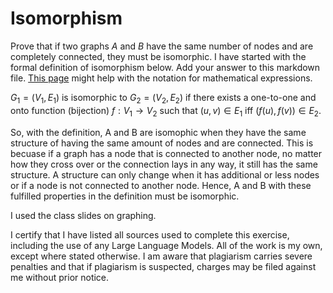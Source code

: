 # Isomorphism

Prove that if two graphs $A$ and $B$ have the same number of nodes and are
completely connected, they must be isomorphic. I have started with the formal
definition of isomorphism below. Add your answer to this markdown file. [This
page](https://docs.github.com/en/get-started/writing-on-github/working-with-advanced-formatting/writing-mathematical-expressions)
might help with the notation for mathematical expressions.

$G_1=(V_1 , E_1)$ is isomorphic to $G_2 = (V_2, E_2)$ if there exists a
one-to-one and onto function (bijection) $f: V_1 \rightarrow V_2$ such that $(u,v)
\in E_1$ iff $(f(u),f(v)) \in E_2$.

So, with the definition, A and B are isomophic when they have the same structure of 
having the same amount of nodes and are connected. This is becuase if a graph has a node
that is connected to another node, no matter how they cross over or the connection
lays in any way, it still has the same structure. A structure can only change when it 
has additional or less nodes or if a node is not connected to another node. Hence, A
and B with these fulfilled properties in the definition must be isomorphic.

I used the class slides on graphing.

I certify that I have listed all sources used to complete this exercise, including the use of any Large Language Models. All of the work is my own, except where stated otherwise. I am aware that plagiarism carries severe penalties and that if plagiarism is suspected, charges may be filed against me without prior notice.
